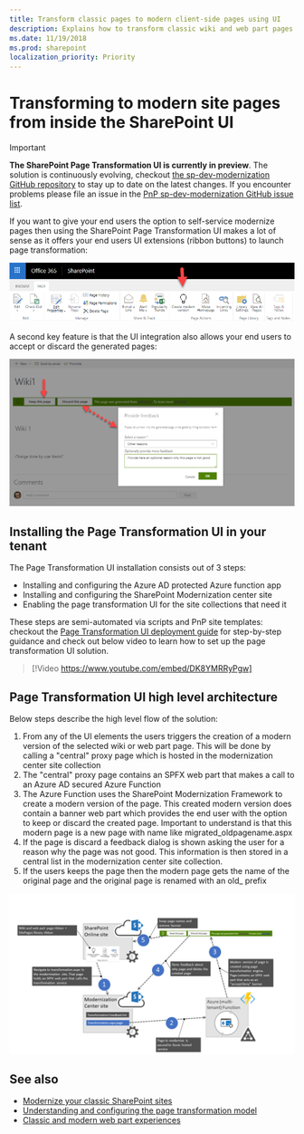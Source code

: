 ```yaml
---
title: Transform classic pages to modern client-side pages using UI
description: Explains how to transform classic wiki and web part pages into modern client side pages using the SharePoint UI
ms.date: 11/19/2018
ms.prod: sharepoint
localization_priority: Priority
---
```


# Transforming to modern site pages from inside the SharePoint UI

> [!IMPORTANT]
> **The SharePoint Page Transformation UI is currently in preview**. The solution is continuously evolving, checkout [the sp-dev-modernization GitHub repository](https://github.com/SharePoint/sp-dev-modernization/tree/dev) to stay up to date on the latest changes. If you encounter problems please file an issue in the [PnP sp-dev-modernization GitHub issue list](https://github.com/SharePoint/sp-dev-modernization/issues).

If you want to give your end users the option to self-service modernize pages then using the SharePoint Page Transformation UI makes a lot of sense as it offers your end users UI extensions (ribbon buttons) to launch page transformation:

![page transformation UI extensions](media/modernize/pagetransformation_ui_1.png)

A second key feature is that the UI integration also allows your end users to accept or discard the generated pages:

![page transformation feedback](media/modernize/pagetransformation_ui_2.png)

## Installing the Page Transformation UI in your tenant

The Page Transformation UI installation consists out of 3 steps:

- Installing and configuring the Azure AD protected Azure function app
- Installing and configuring the SharePoint Modernization center site
- Enabling the page transformation UI for the site collections that need it

These steps are semi-automated via scripts and PnP site templates: checkout the [Page Transformation UI deployment guide](https://aka.ms/sppnp-pagetransformationui-deployment) for step-by-step guidance and check out below video to learn how to set up the page transformation UI solution.

> [!Video https://www.youtube.com/embed/DK8YMRRyPgw]

## Page Transformation UI high level architecture

Below steps describe the high level flow of the solution:

1. From any of the UI elements the users triggers the creation of a modern version of the selected wiki or web part page. This will be done by calling a "central" proxy page which is hosted in the modernization center site collection
2. The "central" proxy page contains an SPFX web part that makes a call to an Azure AD secured Azure Function
3. The Azure Function uses the SharePoint Modernization Framework to create a modern version of the page. This created modern version does contain a banner web part which provides the end user with the option to keep or discard the created page. Important to understand is that this modern page is a new page with name like migrated_oldpagename.aspx
4. If the page is discard a feedback dialog is shown asking the user for a reason why the page was not good. This information is then stored in a central list in the modernization center site collection.
5. If the users keeps the page then the modern page gets the name of the original page and the original page is renamed with an old_ prefix

![page transformation architecture](media/modernize/pagetransformation_ui_8.png)

## See also

- [Modernize your classic SharePoint sites](modernize-classic-sites.md)
- [Understanding and configuring the page transformation model](modernize-userinterface-site-pages-model.md)
- [Classic and modern web part experiences](https://support.office.com/en-us/article/classic-and-modern-web-part-experiences-3fdae6c3-8fc1-49ab-8708-8c104b882e64)
